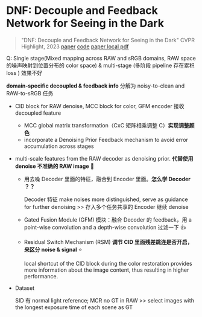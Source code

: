 # DNF: Decouple and Feedback Network for Seeing in the Dark

> "DNF: Decouple and Feedback Network for Seeing in the Dark" CVPR Highlight, 2023
> [paper](https://openaccess.thecvf.com/content/CVPR2023/html/Jin_DNF_Decouple_and_Feedback_Network_for_Seeing_in_the_Dark_CVPR_2023_paper.html) [code](https://github.com/Srameo/DNF)
> [paper local pdf](./2023_00_CVPR_DNF--Decouple-and-Feedback-Network-for-Seeing-in-the-Dark.pdf)

Q: Single stage(Mixed mapping across RAW and sRGB domains, RAW space 的噪声映射到位置分布的 color space) & multi-stage (多阶段 pipeline 存在累积 loss ) 效果不好

**domain-specific decoupled & feedback info** 分解为 noisy-to-clean and RAW-to-sRGB 任务

- CID block for RAW denoise, MCC block for color, GFM encoder 接收 decoupled feature

  - MCC global matrix transformation（CxC 矩阵相乘调整 C）**实现调整颜色**
  - incorporate a Denoising Prior Feedback mechanism to avoid error accumulation across stages

- multi-scale features from the RAW decoder as denoising prior. **代替使用 denoise 不准确的 RAW image** :thinking:

  - 用去噪 Decoder 里面的特征，融合到 Encoder 里面。**怎么学 Decoder ？？**

    Decoder 特征 make noises more distinguished, serve as guidance for further denoising >> 存入多个任务共享的 Encoder 继续 denoise

  - Gated Fusion Module (GFM) 模块：融合 Decoder 的 feedback，用 a point-wise convolution and a depth-wise convolution 过滤一下 :+1:

  - Residual Switch Mechanism (RSM) **调节 CID 里面残差跳连是否开启，来区分 noise & signal** :star:

    local shortcut of the CID block during the color restoration provides more information about the image content, thus resulting in higher performance.

- Dataset

  SID 有 normal light reference; MCR no GT in RAW >> select images with the longest exposure time of each scene as GT